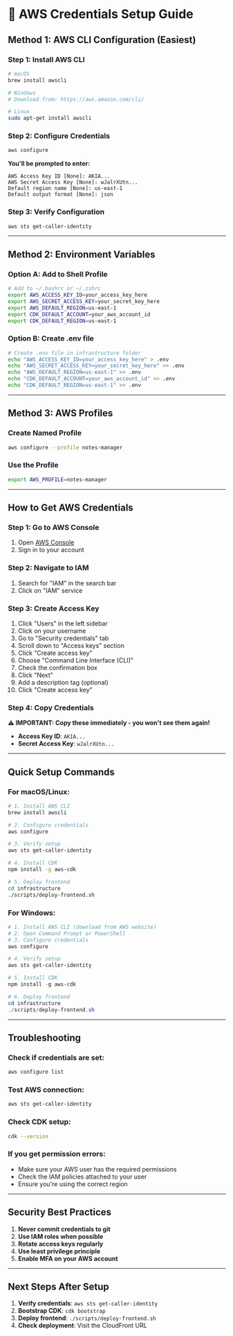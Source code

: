 # 🔑 AWS Credentials Setup Guide

## **Method 1: AWS CLI Configuration (Easiest)**

### Step 1: Install AWS CLI
```bash
# macOS
brew install awscli

# Windows
# Download from: https://aws.amazon.com/cli/

# Linux
sudo apt-get install awscli
```

### Step 2: Configure Credentials
```bash
aws configure
```

**You'll be prompted to enter:**
```
AWS Access Key ID [None]: AKIA...
AWS Secret Access Key [None]: wJalrXUtn...
Default region name [None]: us-east-1
Default output format [None]: json
```

### Step 3: Verify Configuration
```bash
aws sts get-caller-identity
```

---

## **Method 2: Environment Variables**

### Option A: Add to Shell Profile
```bash
# Add to ~/.bashrc or ~/.zshrc
export AWS_ACCESS_KEY_ID=your_access_key_here
export AWS_SECRET_ACCESS_KEY=your_secret_key_here
export AWS_DEFAULT_REGION=us-east-1
export CDK_DEFAULT_ACCOUNT=your_aws_account_id
export CDK_DEFAULT_REGION=us-east-1
```

### Option B: Create .env file
```bash
# Create .env file in infrastructure folder
echo "AWS_ACCESS_KEY_ID=your_access_key_here" > .env
echo "AWS_SECRET_ACCESS_KEY=your_secret_key_here" >> .env
echo "AWS_DEFAULT_REGION=us-east-1" >> .env
echo "CDK_DEFAULT_ACCOUNT=your_aws_account_id" >> .env
echo "CDK_DEFAULT_REGION=us-east-1" >> .env
```

---

## **Method 3: AWS Profiles**

### Create Named Profile
```bash
aws configure --profile notes-manager
```

### Use the Profile
```bash
export AWS_PROFILE=notes-manager
```

---

## **How to Get AWS Credentials**

### Step 1: Go to AWS Console
1. Open [AWS Console](https://console.aws.amazon.com)
2. Sign in to your account

### Step 2: Navigate to IAM
1. Search for "IAM" in the search bar
2. Click on "IAM" service

### Step 3: Create Access Key
1. Click "Users" in the left sidebar
2. Click on your username
3. Go to "Security credentials" tab
4. Scroll down to "Access keys" section
5. Click "Create access key"
6. Choose "Command Line Interface (CLI)"
7. Check the confirmation box
8. Click "Next"
9. Add a description tag (optional)
10. Click "Create access key"

### Step 4: Copy Credentials
**⚠️ IMPORTANT: Copy these immediately - you won't see them again!**
- **Access Key ID**: `AKIA...`
- **Secret Access Key**: `wJalrXUtn...`

---

## **Quick Setup Commands**

### For macOS/Linux:
```bash
# 1. Install AWS CLI
brew install awscli

# 2. Configure credentials
aws configure

# 3. Verify setup
aws sts get-caller-identity

# 4. Install CDK
npm install -g aws-cdk

# 5. Deploy frontend
cd infrastructure
./scripts/deploy-frontend.sh
```

### For Windows:
```powershell
# 1. Install AWS CLI (download from AWS website)
# 2. Open Command Prompt or PowerShell
# 3. Configure credentials
aws configure

# 4. Verify setup
aws sts get-caller-identity

# 5. Install CDK
npm install -g aws-cdk

# 6. Deploy frontend
cd infrastructure
./scripts/deploy-frontend.sh
```

---

## **Troubleshooting**

### Check if credentials are set:
```bash
aws configure list
```

### Test AWS connection:
```bash
aws sts get-caller-identity
```

### Check CDK setup:
```bash
cdk --version
```

### If you get permission errors:
- Make sure your AWS user has the required permissions
- Check the IAM policies attached to your user
- Ensure you're using the correct region

---

## **Security Best Practices**

1. **Never commit credentials to git**
2. **Use IAM roles when possible**
3. **Rotate access keys regularly**
4. **Use least privilege principle**
5. **Enable MFA on your AWS account**

---

## **Next Steps After Setup**

1. **Verify credentials**: `aws sts get-caller-identity`
2. **Bootstrap CDK**: `cdk bootstrap`
3. **Deploy frontend**: `./scripts/deploy-frontend.sh`
4. **Check deployment**: Visit the CloudFront URL
